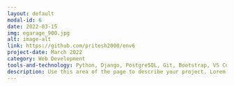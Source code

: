 ```yaml
---
layout: default
modal-id: 6
date: 2022-03-15
img: egarage_900.jpg
alt: image-alt
link: https://github.com/pritesh2000/env6
project-date: March 2022
category: Web Development
tools-and-technology: Python, Django, PostgreSQL, Git, Bootstrap, VS Code
description: Use this area of the page to describe your project. Lorem ipsum dolor sit amet, consectetur adipisicing elit. Mollitia neque assumenda ipsam nihil, molestias magnam, recusandae quos quis inventore quisquam velit asperiores, vitae? Reprehenderit soluta, eos quod consequuntur itaque. Nam.
---
```

